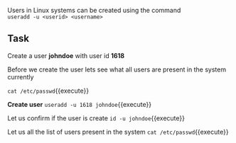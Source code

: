 Users in Linux systems can be created using the command  
`useradd -u <userid> <username>`


## Task


Create a user **johndoe** with user id **1618**

Before we create the user lets see what all users are present in the system currently

`cat /etc/passwd`{{execute}}

**Create user** `useradd -u 1618 johndoe`{{execute}}

Let us confirm if the user is create `id -u johndoe`{{execute}}

Let us all the list of users present in the system `cat /etc/passwd`{{execute}}